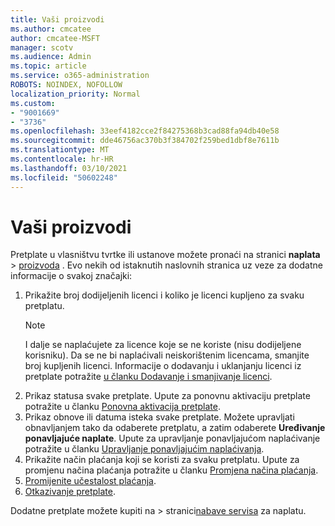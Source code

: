 ```yaml
---
title: Vaši proizvodi
ms.author: cmcatee
author: cmcatee-MSFT
manager: scotv
ms.audience: Admin
ms.topic: article
ms.service: o365-administration
ROBOTS: NOINDEX, NOFOLLOW
localization_priority: Normal
ms.custom:
- "9001669"
- "3736"
ms.openlocfilehash: 33eef4182cce2f84275368b3cad88fa94db40e58
ms.sourcegitcommit: dde46756ac370b3f384702f259bed1dbf8e7611b
ms.translationtype: MT
ms.contentlocale: hr-HR
ms.lasthandoff: 03/10/2021
ms.locfileid: "50602248"
---
```

# <a name="your-products"></a>Vaši proizvodi

Pretplate u vlasništvu tvrtke ili ustanove možete pronaći na stranici **naplata**  >  [proizvoda](https://go.microsoft.com/fwlink/p/?linkid=842054) . Evo nekih od istaknutih naslovnih stranica uz veze za dodatne informacije o svakoj značajki:

1. Prikažite broj dodijeljenih licenci i koliko je licenci kupljeno za svaku pretplatu.
    > [!NOTE]
    > I dalje se naplaćujete za licence koje se ne koriste (nisu dodijeljene korisniku). Da se ne bi naplaćivali neiskorištenim licencama, smanjite broj kupljenih licenci. Informacije o dodavanju i uklanjanju licenci iz pretplate potražite [u članku Dodavanje i smanjivanje licenci](https://docs.microsoft.com/alchemyinsights/how-to-add-or-reduce-licenses).
2. Prikaz statusa svake pretplate. Upute za ponovnu aktivaciju pretplate potražite u članku [Ponovna aktivacija pretplate](reactivate-your-subscription.md).
3. Prikaz obnove ili datuma isteka svake pretplate. Možete upravljati obnavljanjem tako da odaberete pretplatu, a zatim odaberete **Uređivanje ponavljajuće naplate**. Upute za upravljanje ponavljajućom naplaćivanje potražite u članku [Upravljanje ponavljajućim naplaćivanja](manage-auto-renewal.md).
4. Prikažite način plaćanja koji se koristi za svaku pretplatu. Upute za promjenu načina plaćanja potražite u članku [Promjena načina plaćanja](change-payment-method.md).
5. [Promijenite učestalost plaćanja](change-how-often-you-pay.md).
6. [Otkazivanje pretplate](https://go.microsoft.com/fwlink/?linkid=2119113).

Dodatne pretplate možete kupiti na   >  stranici[nabave servisa](https://go.microsoft.com/fwlink/p/?linkid=868433) za naplatu.